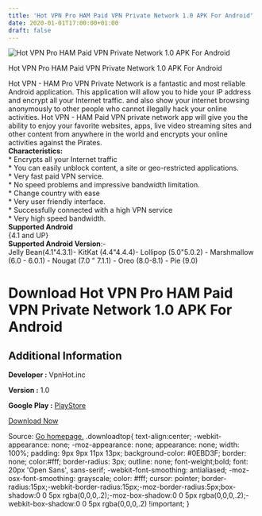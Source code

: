 ```yaml
---
title: 'Hot VPN Pro HAM Paid VPN Private Network 1.0 APK For Android'
date: 2020-01-01T17:00:00+01:00
draft: false
---
```


![Hot VPN Pro HAM Paid VPN Private Network 1.0 APK For Android](https://i0.wp.com/apkhome.net/wp-content/uploads/2020/01/Hot-VPN-Pro-HAM-Paid-VPN-Private-Network-1.0.png "Hot VPN Pro HAM Paid VPN Private Network 1.0 APK For Android")

  

Hot VPN Pro HAM Paid VPN Private Network 1.0 APK For Android

Hot VPN - HAM Pro VPN Private Network is a fantastic and most reliable Android application. This application will allow you to hide your IP address and encrypt all your Internet traffic. and also show your internet browsing anonymously to other people who cannot illegally hack your online activities. Hot VPN - HAM Paid VPN private network app will give you the ability to enjoy your favorite websites, apps, live video streaming sites and other content from anywhere in the world and encrypts your online activities against the Pirates.  
**Characteristics:**  
\* Encrypts all your Internet traffic  
\* You can easily unblock content, a site or geo-restricted applications.  
\* Very fast paid VPN service.  
\* No speed problems and impressive bandwidth limitation.  
\* Change country with ease  
\* Very user friendly interface.  
\* Successfully connected with a high VPN service  
\* Very high speed bandwidth.  
**Supported Android**  
{4.1 and UP}  
**Supported Android Version**:-  
Jelly Bean(4.1"4.3.1)- KitKat (4.4"4.4.4)- Lollipop (5.0"5.0.2) - Marshmallow (6.0 - 6.0.1) - Nougat (7.0 " 7.1.1) - Oreo (8.0-8.1) - Pie (9.0)

Download Hot VPN Pro HAM Paid VPN Private Network 1.0 APK For Android
=====================================================================

Additional Information
----------------------

**Developer :** VpnHot.inc

**Version :** 1.0

**Google Play :** [PlayStore](https://play.google.com/store/apps/details?id=com.hot_vpn.hero_vpn_pro)

  

[Download Now](https://store4app.co/post/hot-vpn-pro-ham-paid-vpn-private-network-1-0-apk-for-android_1577879224)

  
Source: [Go homepage.](https://store4app.co/post/hot-vpn-pro-ham-paid-vpn-private-network-1-0-apk-for-android_1577879224) .downloadtop{ text-align:center; -webkit-appearance: none; -moz-appearance: none; appearance: none; width: 100%; padding: 9px 9px 11px 13px; background-color: #0EBD3F; border: none; color:#fff; border-radius: 3px; outline: none; font-weight;bold; font: 20px 'Open Sans', sans-serif; -webkit-font-smoothing: antialiased; -moz-osx-font-smoothing: grayscale; color: #fff; cursor: pointer; border-radius:15px;-webkit-border-radius:15px;-moz-border-radius:5px;box-shadow:0 0 5px rgba(0,0,0,.2);-moz-box-shadow:0 0 5px rgba(0,0,0,.2);-webkit-box-shadow:0 0 5px rgba(0,0,0,.2) !important; }